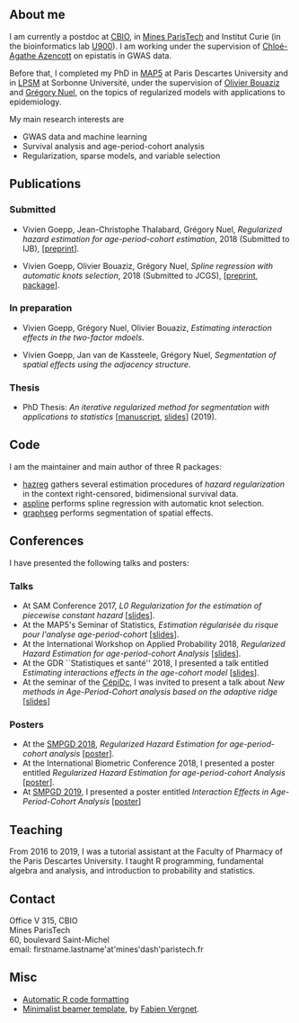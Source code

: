 ## About me

I am currently a postdoc at [CBIO](http://cbio.mines-paristech.fr/), in [Mines ParisTech](http://www.mines-paristech.fr/) and Institut Curie (in the bioinformatics lab  [U900](https://science.curie.fr/recherche/biologie-interactive-des-tumeurs-immunologie-environnement/c/)). I am working under the supervision of [Chloé-Agathe Azencott](http://cazencott.info/) on epistatis in GWAS data.

Before that, I completed my PhD in [MAP5](http://map5.mi.parisdescartes.fr/) at Paris Descartes University and in [LPSM](http://www.lpsm.paris) at Sorbonne Université, under the supervision of [Olivier Bouaziz](http://www.math-info.univ-paris5.fr/~obouaziz/) and [Grégory Nuel](http://nuel.perso.math.cnrs.fr/), on the topics of regularized models with applications to epidemiology.

My main research interests are

- GWAS data and machine learning
- Survival analysis and age-period-cohort analysis
- Regularization, sparse models, and variable selection

## Publications
### Submitted 

- Vivien Goepp, Jean-Christophe Thalabard, Grégory Nuel, *Regularized hazard estimation for age-period-cohort estimation*, 2018 (Submitted to IJB), [[preprint](https://hal.archives-ouvertes.fr/hal-01662197v3)].

- Vivien Goepp, Olivier Bouaziz, Grégory Nuel, *Spline regression with automatic knots selection*, 2018 (Submitted to JCGS), [[preprint](https://hal.archives-ouvertes.fr/hal-01853459v1), [package](https://github.com/goepp/aspline)].

### In preparation

- Vivien Goepp, Grégory Nuel, Olivier Bouaziz, *Estimating interaction effects in the two-factor mdoels*.

- Vivien Goepp, Jan van de Kassteele, Grégory Nuel, *Segmentation of spatial effects using the adjacency structure*.

### Thesis

- PhD Thesis: *An iterative regularized method for segmentation with applications to statistics* [[manuscript](https://hal.archives-ouvertes.fr/tel-02473848v1), [slides](phd/phd_slides.pdf)] (2019).


## Code

I am the maintainer and main author of three R packages:

- [hazreg](https://github.com/goepp/hazreg) gathers several estimation procedures of *hazard regularization* in the context right-censored, bidimensional survival data.
- [aspline](https://github.com/goepp/aspline) performs spline regression with automatic knot selection.
- [graphseg](https://github.com/goepp/graphseg) performs segmentation of spatial effects.

## Conferences
I have presented the following talks and posters:

### Talks
- At SAM Conference 2017, *L0 Regularization for the estimation of piecewise constant hazard* [[slides](conference/sam.pdf)].
- At the MAP5's Seminar of Statistics, *Estimation régularisée du risque pour l'analyse age-period-cohort* [[slides](conference/map5.pdf)].
- At the International Workshop on Applied Probability 2018, *Regularized Hazard Estimation for age-period-cohort Analysis* [[slides](conference/iwap.pdf)].
- At the GDR ``Statistiques et santé'' 2018, I presented a talk entitled *Estimating interactions effects in the age-cohort model* [[slides](conference/gdr.pdf)]. 
- At the seminar of the [CépiDc](https://www.cepidc.inserm.fr/), I was invited to present a talk about *New methods in Age-Period-Cohort analysis based on the adaptive ridge* [[slides]](conference/cepidc.pdf)

### Posters
- At the [SMPGD 2018](https://web.archive.org/web/20190131163210/https://smpgd2018.sciencesconf.org/), *Regularized Hazard Estimation for age-period-cohort analysis* [[poster](conference/smpgd_2018.pdf)].
- At the International Biometric Conference 2018, I presented a poster entitled *Regularized Hazard Estimation for age-period-cohort Analysis* [[poster](conference/ibc.pdf)].
- At [SMPGD 2019](https://smpgd2019.sciencesconf.org/), I presented a poster entitled *Interaction Effects in Age-Period-Cohort Analysis* [[poster](conference/smpgd_2019.pdf)]

## Teaching

From 2016 to 2019, I was a tutorial assistant at the Faculty of Pharmacy of the Paris Descartes University. I taught R programming, fundamental algebra and analysis, and introduction to probability and statistics. 

## Contact

Office V 315, CBIO  
Mines ParisTech  
60, boulevard Saint-Michel   
email: firstname.lastname'at'mines'dash'paristech.fr

## Misc

- [Automatic R code formatting](https://yihui.name/formatr/)
- [Minimalist beamer template](http://mirrors.ircam.fr/pub/CTAN/macros/latex/contrib/beamer-contrib/themes/beamertheme-light/beamertheme-light-example.pdf), by [Fabien Vergnet](https://www.math.u-psud.fr/~vergnet/).

